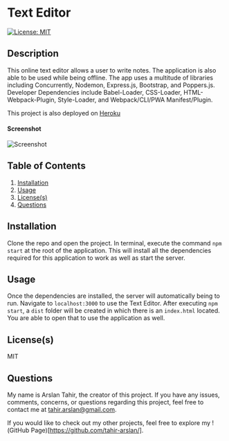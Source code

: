 # Text Editor
[![License: MIT](https://img.shields.io/badge/License-MIT-yellow.svg)](https://opensource.org/licenses/MIT) 

## Description
This online text editor allows a user to write notes. The application is also able to be used while being offline. The app uses a multitude of libraries including Concurrently, Nodemon, Express.js, Bootstrap, and Poppers.js. Developer Dependencies include Babel-Loader, CSS-Loader, HTML-Webpack-Plugin, Style-Loader, and Webpack/CLI/PWA Manifest/Plugin. 

This project is also deployed on [Heroku](https://just-a-text-editor-4321.herokuapp.com/)

#### Screenshot
![Screenshot](/client/src/assets/images/screenshot.png)

## Table of Contents
1. [Installation](#installation)
2. [Usage](#usage)
3. [License(s)](#licenses)
4. [Questions](#questions)

## Installation
Clone the repo and open the project. In terminal, execute the command `npm start` at the root of the application. This will install all the dependencies required for this application to work as well as start the server.

## Usage
Once the dependencies are installed, the server will automatically being to run. Navigate to `localhost:3000` to use the Text Editor. After executing `npm start`, a `dist` folder will be created in which there is an `index.html` located. You are able to open that to use the application as well.

## License(s)
MIT

## Questions
My name is Arslan Tahir, the creator of this project. If you have any issues, comments, concerns, or questions regarding this project, feel free to contact me at tahir.arslan@gmail.com.

If you would like to check out my other projects, feel free to explore my !(GitHub Page)[https://github.com/tahir-arslan/].